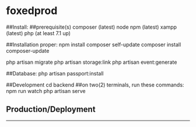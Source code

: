 # foxedprod

##Install:
##prerequisite(s)
composer (latest)
node npm (latest)
xampp (latest)
php (at least 7.1 up)

##Installation proper:
npm install
composer self-update
composer install
composer-update

php artisan migrate
php artisan storage:link
php artisan event:generate

##Database:
php artisan passport:install

##Development
cd backend
##on two(2) terminals, run these commands:
npm run watch
php artisan serve

## Production/Deployment

---
